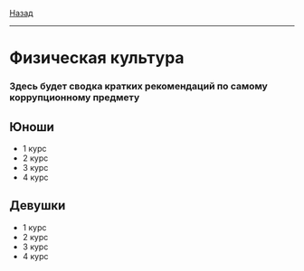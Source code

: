 [Назад](../../README.md)
***
# Физическая культура
### Здесь будет сводка кратких рекомендаций по самому коррупционному предмету
## Юноши
+ 1 курс
+ 2 курс
+ 3 курс
+ 4 курс
## Девушки
+ 1 курс
+ 2 курс
+ 3 курс
+ 4 курс
